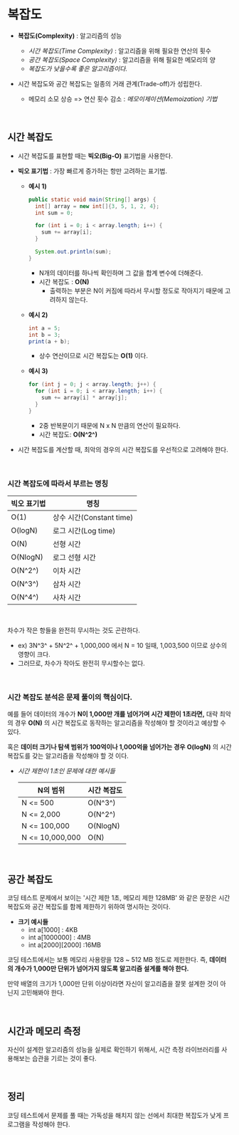 # 복잡도

* **복잡도(Complexity)** : 알고리즘의 성능
  * *시간 복잡도(Time Complexity)* : 알고리즘을 위해 필요한 연산의 횟수
  * *공간 복잡도(Space Complexity)* : 알고리즘을 위해 필요한 메모리의 양
  * *복잡도가 낮을수록 좋은 알고리즘이다.*

* 시간 복잡도와 공간 복잡도는 일종의 거래 관계(Trade-off)가 성립한다.
  * 메모리 소모 상승 => 연산 횟수 감소 : *메모이제이션(Memoization) 기법*

<br>

## 시간 복잡도

* 시간 복잡도를 표현할 때는 **빅오(Big-O)** 표기법을 사용한다.

* **빅오 표기법** : 가장 빠르게 증가하는 항만 고려하는 표기법.
  * **예시 1)**

    ```java
    public static void main(String[] args) {
      int[] array = new int[]{3, 5, 1, 2, 4};
      int sum = 0;

      for (int i = 0; i < array.length; i++) {
        sum += array[i];
      }

      System.out.println(sum);
    }
    ```

    * N개의 데이터를 하나씩 확인하며 그 값을 합계 변수에 더해준다.
    * 시간 복잡도 : **O(N)**
      * 출력하는 부분은 N이 커짐에 따라서 무시할 정도로 작아지기 때문에 고려하지 않는다.
    
  * **예시 2)**

    ```java
    int a = 5;
    int b = 3;
    print(a + b);
    ```

    * 상수 연산이므로 시간 복잡도는 **O(1)** 이다.

  * **예시 3)**

    ```java
    for (int j = 0; j < array.length; j++) {
      for (int i = 0; i < array.length; i++) {
        sum += array[i] * array[j];
      }
    }
    ```

    * 2중 반복문이기 때문에 N x N 만큼의 연산이 필요하다.
    * 시간 복잡도: **O(N^2^)** 

* 시간 복잡도를 계산할 때, 최악의 경우의 시간 복잡도를 우선적으로 고려해야 한다.

<br>

### 시간 복잡도에 따라서 부르는 명칭

| 빅오 표기법 | 명칭                     |
| ----------- | ------------------------ |
| O(1)        | 상수 시간(Constant time) |
| O(logN)     | 로그 시간(Log time)      |
| O(N)        | 선형 시간                |
| O(NlogN)    | 로그 선형 시간           |
| O(N^2^)     | 이차 시간                |
| O(N^3^)     | 삼차 시간                |
| O(N^4^)     | 사차 시간                |

<br>

차수가 작은 항들을 완전히 무시하는 것도 곤란하다.

* ex) 3N^3^ + 5N^2^ + 1,000,000 에서 N = 10 일때, 1,003,500 이므로 상수의 영향이 크다. 
* 그러므로, 차수가 작아도 완전히 무시할수는 없다.

<br>

### 시간 복잡도 분석은 문제 풀이의 핵심이다.

예를 들어 데이터의 개수가 **N이 1,000만 개를 넘어가며 시간 제한이 1초라면,** 대략 최악의 경우 **O(N)** 의 시간 복잡도로 동작하는 알고리즘을 작성해야 할 것이라고 예상할 수 있다.

혹은 **데이터 크기나 탐색 범위가 100억이나 1,000억을 넘어가는 경우** **O(logN)** 의 시간 복잡도를 갖는 알고리즘을 작성해야 할 것 이다.

* *시간 제한이 1초인 문제에 대한 예시들*

  | N의 범위        | 시간 복잡도 |
  | --------------- | ----------- |
  | N <= 500        | O(N^3^)     |
  | N <= 2,000      | O(N^2^)     |
  | N <= 100,000    | O(NlogN)    |
  | N <= 10,000,000 | O(N)        |

<br>

## 공간 복잡도

코딩 테스트 문제에서 보이는 '시간 제한 1초, 메모리 제한 128MB' 와 같은 문장은 시간 복잡도와 공간 복잡도를 함께 제한하기 위하여 명시하는 것이다.

* **크기 예시들**
  * int a[1000] : 4KB
  * int a[1000000] : 4MB
  * int a\[2000]\[2000] :16MB

코딩 테스트에서는 보통 메모리 사용량을 128 ~ 512 MB 정도로 제한한다. 즉, **데이터의 개수가 1,000만 단위가 넘어가지 않도록 알고리즘 설계를 해야 한다.** 

만약 배열의 크기가 1,000만 단위 이상이라면 자신이 알고리즘을 잘못 설계한 것이 아닌지 고민해봐야 한다.

<br>

## 시간과 메모리 측정

자신이 설계한 알고리즘의 성능을 실제로 확인하기 위해서, 시간 측정 라이브러리를 사용해보는 습관을 기르는 것이 좋다.

<br>

## 정리

코딩 테스트에서 문제를 풀 때는 가독성을 해치지 않는 선에서 최대한 복잡도가 낮게 프로그램을 작성해야 한다.